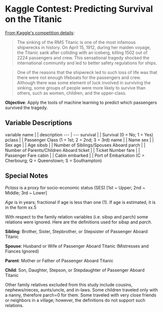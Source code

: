 Kaggle Contest: Predicting Survival on the Titanic
=========
[From Kaggle's competition details]:

> The sinking of the RMS Titanic is one of the most infamous shipwrecks in history.  On April 15, 1912, during her maiden voyage, the Titanic sank after colliding with an iceberg, killing 1502 out of 2224 passengers and crew.  This sensational tragedy shocked the international community and led to better safety regulations for ships.

> One of the reasons that the shipwreck led to such loss of life was that there were not enough lifeboats for the passengers and crew.  Although there was some element of luck involved in surviving the sinking, some groups of people were more likely to survive than others, such as women, children, and the upper-class.

**Objective**: Apply the tools of machine learning to predict which passengers survived the tragedy.

Variable Descriptions
----

variable name | | description
--- | ---
survival | | Survival (0 = No; 1 = Yes)
pclass | | Passenger Class (1 = 1st; 2 = 2nd; 3 = 3rd) 
name | | Name 
sex | | Sex
age | | Age
sibsb | | Number of Siblings/Spouses Aboard 
parch | | Number of Parents/Children Aboard 
ticket | | Ticket Number 
fare | | Passenger Fare 
cabin | | Cabin 
embarked | | Port of Embarkation (C = Cherbourg; Q = Queenstown; S = Southampton)

Special Notes
----
*Pclass* is a proxy for socio-economic status (SES) [1st ~ Upper; 2nd ~ Middle; 3rd ~ Lower]

*Age* is in years; fractional if age is less than one (1).  If age is estimated, it is in the form xx.5

With respect to the family relation variables (i.e. sibsp and parch) some relations were ignored.  Here are the definitions used for *sibsp* and *parch*.

**Sibling**:  Brother, Sister, Stepbrother, or Stepsister of Passenger Aboard Titanic

**Spouse**:   Husband or Wife of Passenger Aboard Titanic (Mistresses and Fiances Ignored)

**Parent**:   Mother or Father of Passenger Aboard Titanic

**Child**:    Son, Daughter, Stepson, or Stepdaughter of Passenger Aboard Titanic

Other family relatives excluded from this study include cousins, nephews/nieces, aunts/uncle, and in-laws.  Some children traveled only with a nanny, therefore parch=0 for them.  Some traveled with very close friends or neighbors in a village; however, the definitions do not support such relations.

[From Kaggle's competition details]:http://www.kaggle.com/c/titanic-gettingStarted
    